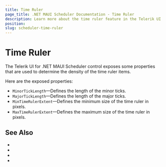 ```yaml
---
title: Time Ruler
page_title: .NET MAUI Scheduler Documentation - Time Ruler
description: Learn more about the time ruler feature in the Telerik UI for .NET MAUI Scheduler control.
position: 
slug: scheduler-time-ruler
---
```


# Time Ruler 

The Telerik UI for .NET MAUI Scheduler control exposes some properties that are used to determine the density of the time ruler items.

Here are the exposed properties:

* `MinorTickLength`&mdash;Defines the length of the minor ticks.
* `MajorTickLength`&mdash;Defines the length of the major ticks.
* `MinTimeRulerExtent`&mdash;Defines the minimum size of the time ruler in pixels.
* `MaxTimeRulerExtent`&mdash;Defines the maximum size of the time ruler in pixels.

## See Also

- 
- 
- 
- 
